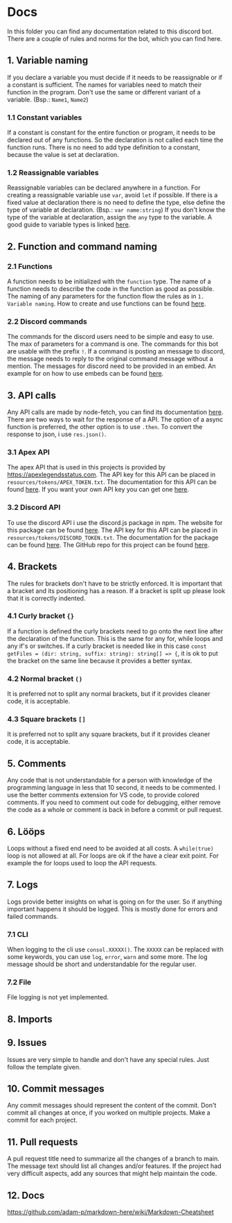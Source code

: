 # Docs

In this folder you can find any documentation related to this discord bot. There are a couple of rules and norms for the bot, which you can find here.

## 1. Variable naming

If you declare a variable you must decide if it needs to be reassignable or if a constant is sufficient. The names for variables need to match their function in the program. Don't use the same or different variant of a variable. (Bsp.: `Name1`, `Name2`)

### 1.1 Constant variables

If a constant is constant for the entire function or program, it needs to be declared out of any functions. So the declaration is not called each time the function runs. There is no need to add type definition to a constant, because the value is set at declaration.

### 1.2 Reassignable variables

Reassignable variables can be declared anywhere in a function. For creating a reassignable variable use `var`, avoid `let` if possible. If there is a fixed value at declaration there is no need to define the type, else define the type of variable at declaration. (Bsp.: `var name:string`) If you don't know the type of the variable at declaration, assign the `any` type to the variable. A good guide to variable types is linked [here](https://www.typescriptlang.org/docs/handbook/2/everyday-types.html).

## 2. Function and command naming

### 2.1 Functions

A function needs to be initialized with the `function` type. The name of a function needs to describe the code in the function as good as possible. The naming of any parameters for the function flow the rules as in `1. Variable naming`. How to create and use functions can be found [here](https://www.tutorialspoint.com/typescript/typescript_functions.htm).

### 2.2 Discord commands

The commands for the discord users need to be simple and easy to use. The max of parameters for a command is one. The commands for this bot are usable with the prefix `!`. If a command is posting an message to discord, the message needs to reply to the original command message without a mention. The messages for discord need to be provided in an embed. An example for on how to use embeds can be found [here](https://discordjs.guide/popular-topics/embeds.html#embed-preview). 

## 3. API calls

Any API calls are made by node-fetch, you can find its documentation [here](https://www.npmjs.com/package/node-fetch). There are two ways to wait for the response of a API. The option of a async function is preferred, the other option is to use `.then`. To convert the response to json, i use `res.json()`.

### 3.1 Apex API
The apex API that is used in this projects is provided by https://apexlegendsstatus.com. The API key for this API can be placed in `resources/tokens/APEX_TOKEN.txt`. The documentation for this API can be found [here](https://apexlegendsapi.com/documentation.php). If you want your own API key you can get one [here](https://apexlegendsapi.com/documentation.php#download-section).

### 3.2 Discord API
To use the discord API i use the discord.js package in npm. The website for this package can be found [here](https://discord.js.org/). The API key for this API can be placed in `resources/tokens/DISCORD_TOKEN.txt`. The documentation for the package can be found [here](https://discord.js.org/#/docs/discord.js/stable/general/welcome). The GitHub repo for this project can be found [here](https://github.com/discordjs/discord.js).

## 4. Brackets
The rules for brackets don't have to be strictly enforced. It is important that a bracket and its positioning has a reason. If a bracket is split up please look that it is correctly indented.

### 4.1 Curly bracket `{}`
If a function is defined the curly brackets need to go onto the next line after the declaration of the function. This is the same for any for, while loops and any if's or switches. If a curly bracket is needed like in this case `const getFiles = (dir: string, suffix: string): string[] => {`, it is ok to put the bracket on the same line because it provides a better syntax.

### 4.2 Normal bracket `()`
It is preferred not to split any normal brackets, but if it provides cleaner code, it is acceptable. 

### 4.3 Square brackets `[]`
It is preferred not to split any square brackets, but if it provides cleaner code, it is acceptable. 

## 5. Comments
Any code that is not understandable for a person with knowledge of the programming language in less that 10 second, it needs to be commented. I use the better comments extension for VS code, to provide colored comments. If you need to comment out code for debugging, either remove the code as a whole or comment is back in before a commit or pull request.

## 6. Lööps
Loops without a fixed end need to be avoided at all costs. A `while(true)` loop is not allowed at all. For loops are ok if the have a clear exit point. For example the for loops used to loop the API requests.

## 7. Logs
Logs provide better insights on what is going on for the user. So if anything important happens it should be logged. This is mostly done for errors and failed commands.

### 7.1 CLI
When logging to the cli use `consol.XXXXX()`. The `XXXXX` can be replaced with some keywords, you can use `log`, `error`, `warn` and some more. The log message should be short and understandable for the regular user.

### 7.2 File
File logging is not yet implemented.

## 8. Imports

## 9. Issues
Issues are very simple to handle and don't have any special rules. Just follow the template given.

## 10. Commit messages
Any commit messages should represent the content of the commit. Don't commit all changes at once, if you worked on multiple projects. Make a commit for each project. 

## 11. Pull requests
A pull request title need to summarize all the changes of a branch to main. The message text should list all changes and/or features. If the project had very difficult aspects, add any sources that might help maintain the code.

## 12. Docs
https://github.com/adam-p/markdown-here/wiki/Markdown-Cheatsheet